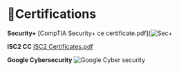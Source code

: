 # 📜Certifications #

**Security+** 
[CompTIA Security+ ce certificate.pdf](![Sec+](https://github.com/user-attachments/assets/8ae6cf88-492e-4eba-9163-67b28eac0095)



**ISC2 CC**
[ISC2 Certificates.pdf](https://github.com/user-attachments/files/20895338/ISC2.Certificates.pdf)

**Google Cybersecurity**
![Google Cyber security](https://github.com/user-attachments/assets/361ca818-6aa1-4071-88f7-4b20755b5518)
